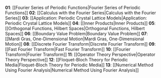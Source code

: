 **01**: [[Fourier Series of Periodic Functions|Fourier Series of Periodic Functions]]
**02**: [[Calculus with the Fourier Series|Calculus with the Fourier Series]]
**03**: [[Application: Periodic Crystal Lattice Models|Application: Periodic Crystal Lattice Models]]
**04**: [[Inner Products|Inner Products]]
**05**: [[Orthogonal Functions, Hilbert Spaces|Orthogonal Functions, Hilbert Spaces]]
**06**: [[Boundary Value Problem|Boundary Value Problem]]
**07**: [[Mardi Gras, One-Dimensional Motion|Mardi Gras, One-Dimensional Motion]]
**08**: [[Discrete Fourier Transform|Discrete Fourier Transform]]
**09**: [[Fast Fourier Transform|Fast Fourier Transform]]
**10**: [[Fourier Transform|Fourier Transform]]
**11**: [[Operator Theory Perspective|Operator Theory Perspective]]
**12**: [[Floquet-Bloch Theory for Periodic Media|Floquet-Bloch Theory for Periodic Media]]
**13**: [[Numerical Method Using Fourier Analysis|Numerical Method Using Fourier Analysis]]